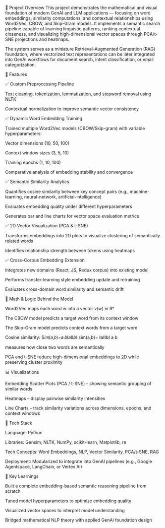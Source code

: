 📘 Project Overview  This project demonstrates the mathematical and visual foundation of modern GenAI and LLM applications — focusing on word embeddings, similarity computations, and contextual relationships using Word2Vec, CBOW, and Skip-Gram models.
It implements a semantic search pipeline capable of learning linguistic patterns, ranking contextual closeness, and visualizing high-dimensional vector spaces through PCA/t-SNE projections and heatmaps.

The system serves as a miniature Retrieval-Augmented Generation (RAG) foundation, where vectorized text representations can be later integrated into GenAI workflows for document search, intent classification, or email categorization.

🚀 Features

✅ Custom Preprocessing Pipeline

Text cleaning, tokenization, lemmatization, and stopword removal using NLTK

Contextual normalization to improve semantic vector consistency

✅ Dynamic Word Embedding Training

Trained multiple Word2Vec models (CBOW/Skip-gram) with variable hyperparameters:

Vector dimensions (10, 50, 100)

Context window sizes (3, 5, 10)

Training epochs (1, 10, 100)

Comparative analysis of embedding stability and convergence

✅ Semantic Similarity Analytics

Quantifies cosine similarity between key concept pairs (e.g., machine-learning, neural-network, artificial-intelligence)

Evaluates embedding quality under different hyperparameters

Generates bar and line charts for vector space evaluation metrics

✅ 2D Vector Visualization (PCA & t-SNE)

Transforms embeddings into 2D plots to visualize clustering of semantically related words

Identifies relationship strength between tokens using heatmaps

✅ Cross-Corpus Embedding Extension

Integrates new domains (React, JS, Redux corpus) into existing model

Performs transfer-learning style embedding update and retraining

Evaluates cross-domain word similarity and semantic drift

🧮 Math & Logic Behind the Model

Word2Vec maps each word w into a vector v(w) in Rⁿ

The CBOW model predicts a target word from its context window

The Skip-Gram model predicts context words from a target word

Cosine similarity: S𝑖𝑚(𝑎,𝑏)=𝑎⋅𝑏∥𝑎∥∥𝑏∥  sim(a,b)=  ∥a∥∥b∥ a⋅b
	​


measures how close two words are semantically

PCA and t-SNE reduce high-dimensional embeddings to 2D while preserving cluster proximity

📊 Visualizations

Embedding Scatter Plots (PCA / t-SNE) – showing semantic grouping of similar words

Heatmaps – display pairwise similarity intensities

Line Charts – track similarity variations across dimensions, epochs, and context windows

🧩 Tech Stack

Language: Python

Libraries: Gensim, NLTK, NumPy, scikit-learn, Matplotlib, re

Tech Concepts: Word Embeddings, NLP, Vector Similarity, PCA/t-SNE, RAG

Deployment: Modularized to integrate into GenAI pipelines (e.g., Google Agentspace, LangChain, or Vertex AI)

🧠 Key Learnings

Built a complete embedding-based semantic reasoning pipeline from scratch

Tuned model hyperparameters to optimize embedding quality

Visualized vector spaces to interpret model understanding

Bridged mathematical NLP theory with applied GenAI foundation design
